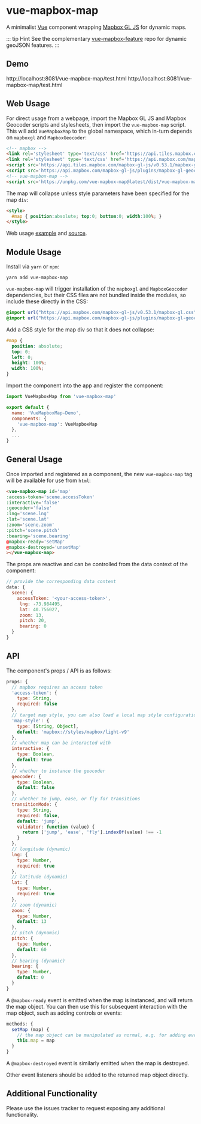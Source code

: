 vue-mapbox-map
==============

A minimalist [Vue](https://vuejs.org/) component wrapping [Mapbox GL JS](https://www.mapbox.com/mapbox-gl-js/api/) for dynamic maps.

::: tip Hint
See the complementary [vue-mapbox-feature](https://github.com/cityseer/vue-mapbox-feature) repo for dynamic geoJSON features.
:::

Demo
----

<Demo/>
http://localhost:8081/vue-mapbox-map/test.html
http://localhost:8081/vue-mapbox-map/test.html

Web Usage
---------

For direct usage from a webpage, import the Mapbox GL JS and Mapbox Geocoder scripts and stylesheets, then import the `vue-mapbox-map` script. This will add `VueMapboxMap` to the global namespace, which in-turn depends on `mapboxgl` and `MapboxGeocoder`:
```html
<!-- mapbox -->
<link rel='stylesheet' type='text/css' href='https://api.tiles.mapbox.com/mapbox-gl-js/v0.53.1/mapbox-gl.css'/>
<link rel='stylesheet' type='text/css' href='https://api.mapbox.com/mapbox-gl-js/plugins/mapbox-gl-geocoder/v3.1.4/mapbox-gl-geocoder.css'/>
<script src='https://api.tiles.mapbox.com/mapbox-gl-js/v0.53.1/mapbox-gl.js'></script>
<script src='https://api.mapbox.com/mapbox-gl-js/plugins/mapbox-gl-geocoder/v3.1.4/mapbox-gl-geocoder.min.js'></script>
<!-- vue-mapbox-map -->
<script src='https://unpkg.com/vue-mapbox-map@latest/dist/vue-mapbox-map.umd.js'></script>
```

The map will collapse unless style parameters have been specified for the map `div`:
```html
<style>
  #map { position:absolute; top:0; bottom:0; width:100%; }
</style>
```

Web usage [example](test.html) and [source](https://github.com/cityseer/vue-mapbox-map/docs/.vuepress/public/test.html).


Module Usage
------------

Install via `yarn` or `npm`:
```
yarn add vue-mapbox-map
```

`vue-mapbox-map` will trigger installation of the `mapboxgl` and `MapboxGeocoder` dependencies, but their CSS files are not bundled inside the modules, so include these directly in the CSS:
```css
@import url("https://api.mapbox.com/mapbox-gl-js/v0.53.1/mapbox-gl.css");
@import url("https://api.mapbox.com/mapbox-gl-js/plugins/mapbox-gl-geocoder/v3.1.4/mapbox-gl-geocoder.css");
```

Add a CSS style for the map div so that it does not collapse:
```css
#map {
  position: absolute;
  top: 0;
  left: 0;
  height: 100%;
  width: 100%;
}
```

Import the component into the app and register the component:
```javascript
import VueMapboxMap from 'vue-mapbox-map'

export default {
  name: 'VueMapboxMap-Demo',
  components: {
    'vue-mapbox-map': VueMapboxMap
  },
  ...
}
```

General Usage
-------------

Once imported and registered as a component, the new `vue-mapbox-map` tag will be available for use from `html`:
```html
<vue-mapbox-map id='map'
:access-token='scene.accessToken'
:interactive='false'
:geocoder='false'
:lng='scene.lng'
:lat='scene.lat'
:zoom='scene.zoom'
:pitch='scene.pitch'
:bearing='scene.bearing'
@mapbox-ready='setMap'
@mapbox-destroyed='unsetMap'
></vue-mapbox-map>
```

The props are reactive and can be controlled from the data context of the component:
```javascript
// provide the corresponding data context
data: {
  scene: {
    accessToken: '<your-access-token>',
     lng: -73.984495,
     lat: 40.756027,
     zoom: 13,
     pitch: 20,
     bearing: 0
  }
}
```

API
---
The component's props / API is as follows:
```javascript
props: {
  // mapbox requires an access token
  'access-token': {
    type: String,
    required: false
  },
  // target map style, you can also load a local map style configuration
  'map-style': {
    type: [String, Object],
    default: 'mapbox://styles/mapbox/light-v9'
  },
  // whether map can be interacted with
  interactive: {
    type: Boolean,
    default: true
  },
  // whether to instance the geocoder
  geocoder: {
    type: Boolean,
    default: false
  },
  // whether to jump, ease, or fly for transitions
  transitionMode: {
    type: String,
    required: false,
    default: 'jump',
    validator: function (value) {
      return ['jump', 'ease', 'fly'].indexOf(value) !== -1
    }
  },
  // longitude (dynamic)
  lng: {
    type: Number,
    required: true
  },
  // latitude (dynamic)
  lat: {
    type: Number,
    required: true
  },
  // zoom (dynamic)
  zoom: {
    type: Number,
    default: 13
  },
  // pitch (dynamic)
  pitch: {
    type: Number,
    default: 60
  },
  // bearing (dynamic)
  bearing: {
    type: Number,
    default: 0
  }
}
```

A `@mapbox-ready` event is emitted when the map is instanced, and will return the map object. You can then use this for subsequent interaction with the map object, such as adding controls or events:
```javascript
methods: {
  setMap (map) {
    // the map object can be manipulated as normal, e.g. for adding events and controls
    this.map = map
  }
}
```

A `@mapbox-destroyed` event is similarly emitted when the map is destroyed.

Other event listeners should be added to the returned map object directly.

Additional Functionality
------------------------
Please use the issues tracker to request exposing any additional functionality.